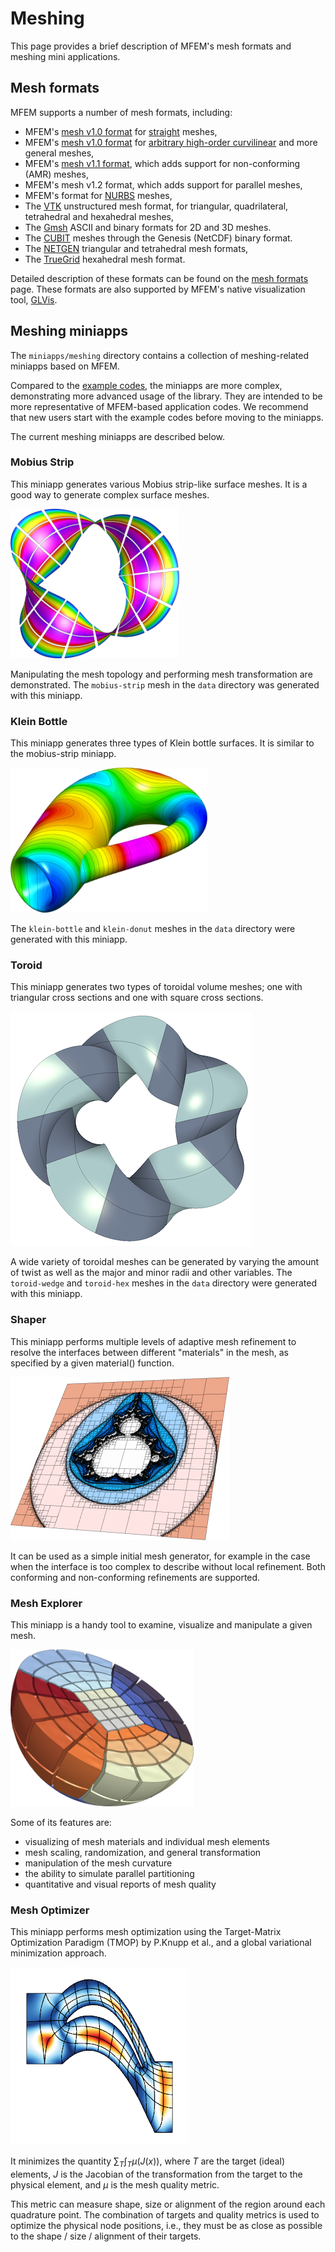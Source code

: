 # Meshing

This page provides a brief description of MFEM's mesh formats and meshing mini applications.

## Mesh formats

MFEM supports a number of mesh formats, including:

  - MFEM's [mesh v1.0 format](mesh-formats.md#mfem-mesh-v10) for [straight](mesh-formats.md#straight-meshes) meshes,
  - MFEM's [mesh v1.0 format](mesh-formats.md#curvilinear-and-more-general-meshes) for [arbitrary high-order curvilinear](mesh-format-v1.x.md) and more general meshes,
  - MFEM's [mesh v1.1 format](mesh-formats.md#mfem-mesh-v11), which adds support for non-conforming (AMR) meshes,
  - MFEM's mesh v1.2 format, which adds support for parallel meshes,
  - MFEM's format for [NURBS](mesh-formats.md#nurbs-meshes) meshes,
  - The [VTK](mesh-formats.md#curvilinear-vtk-meshes) unstructured mesh format, for triangular, quadrilateral, tetrahedral and hexahedral meshes,
  - The [Gmsh](http://gmsh.info/) ASCII and binary formats for 2D and 3D meshes.
  - The [CUBIT](https://cubit.sandia.gov/) meshes through the Genesis (NetCDF) binary format.
  - The [NETGEN](http://sourceforge.net/projects/netgen-mesher/) triangular and tetrahedral mesh formats,
  - The [TrueGrid](http://www.truegrid.com/) hexahedral mesh format.

Detailed description of these formats can be found on the [mesh formats](mesh-formats.md) page. These formats are also supported by MFEM's native visualization tool, [GLVis](http://glvis.org/).


## Meshing miniapps

The `miniapps/meshing` directory contains a collection of meshing-related miniapps based on MFEM.

Compared to the [example codes](examples.md), the miniapps are more complex,
demonstrating more advanced usage of the library. They are intended to be more
representative of MFEM-based application codes. We recommend that new users
start with the example codes before moving to the miniapps.

The current meshing miniapps are described below.

### Mobius Strip

This miniapp generates various Mobius strip-like surface meshes. It is a good
way to generate complex surface meshes.

![](img/examples/mobius-strip.png)

Manipulating the mesh topology and
performing mesh transformation are demonstrated. The `mobius-strip` mesh in the
`data` directory was generated with this miniapp.

### Klein Bottle

This miniapp generates three types of Klein bottle surfaces. It is similar to
the mobius-strip miniapp.

![](img/examples/klein-bottle.png)

The `klein-bottle` and `klein-donut` meshes in the
`data` directory were generated with this miniapp.

### Toroid

This miniapp generates two types of toroidal volume meshes; one with
triangular cross sections and one with square cross sections.

![](img/examples/toroid-wedge.png)

A wide variety of toroidal meshes can be generated by varying the
amount of twist as well as the major and minor radii and other
variables.  The `toroid-wedge` and `toroid-hex` meshes in the `data` directory
were generated with this miniapp.

### Shaper

This miniapp performs multiple levels of adaptive mesh refinement to resolve the
interfaces between different "materials" in the mesh, as specified by a given
material() function.

![](img/examples/shaper.png)

It can be used as a simple initial mesh generator, for example in the case when
the interface is too complex to describe without local refinement. Both
conforming and non-conforming refinements are supported.

### Mesh Explorer

This miniapp is a handy tool to examine, visualize and manipulate a given
mesh.

![](img/examples/mesh-explorer.png)

Some of its features are:

- visualizing of mesh materials and individual mesh elements
- mesh scaling, randomization, and general transformation
- manipulation of the mesh curvature
- the ability to simulate parallel partitioning
- quantitative and visual reports of mesh quality

### Mesh Optimizer

This miniapp performs mesh optimization using the Target-Matrix Optimization
Paradigm (TMOP) by P.Knupp et al., and a global variational minimization
approach.

![](img/examples/mesh-optimizer.png)

It minimizes the quantity $\sum_T \int_T \mu(J(x))$, where $T$ are the target
(ideal) elements, $J$ is the Jacobian of the transformation from the target
to the physical element, and $\mu$ is the mesh quality metric.

This metric can measure shape, size or alignment of the region around each
quadrature point. The combination of targets and quality metrics is used to
optimize the physical node positions, i.e., they must be as close as possible to
the shape / size / alignment of their targets.


<script type="text/x-mathjax-config">MathJax.Hub.Config({TeX: {equationNumbers: {autoNumber: "all"}}, tex2jax: {inlineMath: [['$','$']]}});</script>
<script type="text/javascript" src="https://cdnjs.cloudflare.com/ajax/libs/mathjax/2.7.2/MathJax.js?config=TeX-AMS_HTML"></script>
